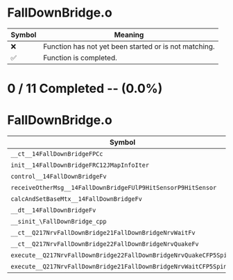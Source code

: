 # FallDownBridge.o
| Symbol | Meaning 
| ------------- | ------------- 
| :x: | Function has not yet been started or is not matching. 
| :white_check_mark: | Function is completed. 


# 0 / 11 Completed -- (0.0%)
# FallDownBridge.o
| Symbol | Decompiled? |
| ------------- | ------------- |
| `__ct__14FallDownBridgeFPCc` | :x: |
| `init__14FallDownBridgeFRC12JMapInfoIter` | :x: |
| `control__14FallDownBridgeFv` | :x: |
| `receiveOtherMsg__14FallDownBridgeFUlP9HitSensorP9HitSensor` | :x: |
| `calcAndSetBaseMtx__14FallDownBridgeFv` | :x: |
| `__dt__14FallDownBridgeFv` | :x: |
| `__sinit_\FallDownBridge_cpp` | :x: |
| `__ct__Q217NrvFallDownBridge21FallDownBridgeNrvWaitFv` | :x: |
| `__ct__Q217NrvFallDownBridge22FallDownBridgeNrvQuakeFv` | :x: |
| `execute__Q217NrvFallDownBridge22FallDownBridgeNrvQuakeCFP5Spine` | :x: |
| `execute__Q217NrvFallDownBridge21FallDownBridgeNrvWaitCFP5Spine` | :x: |
